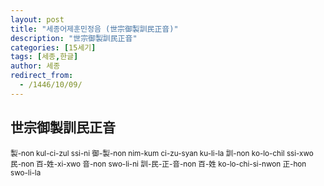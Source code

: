 ```yaml
---
layout: post
title: "세종어제훈민정음 (世宗御製訓民正音)"
description: "世宗御製訓民正音"
categories: [15세기]
tags: [세종,한글]
author: 세종
redirect_from:
  - /1446/10/09/
---
```


## 世宗御製訓民正音

<small> 製-non kul-ci-zul ssi-ni 御-製-non nim-kum ci-zu-syan ku-li-la 訓-non ko-lo-chil ssi-xwo 民-non 百-姓-xi-xwo 音-non swo-li-ni 訓-民-正-音-non 百-姓 ko-lo-chi-si-nwon 正-hon swo-li-la </small>